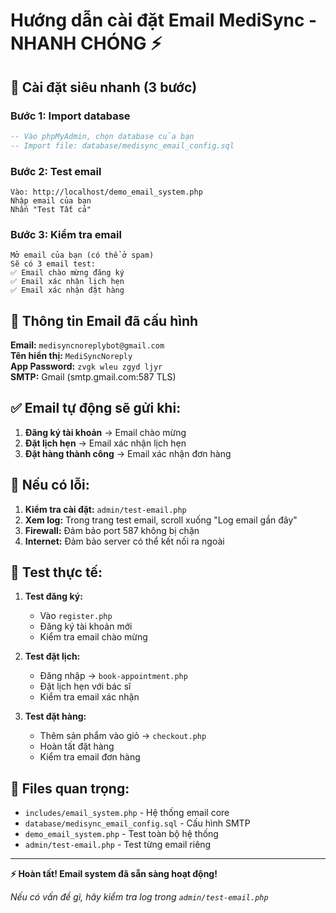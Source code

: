 # Hướng dẫn cài đặt Email MediSync - NHANH CHÓNG ⚡

## 🚀 Cài đặt siêu nhanh (3 bước)

### Bước 1: Import database

```sql
-- Vào phpMyAdmin, chọn database của bạn
-- Import file: database/medisync_email_config.sql
```

### Bước 2: Test email

```
Vào: http://localhost/demo_email_system.php
Nhập email của bạn
Nhấn "Test Tất cả"
```

### Bước 3: Kiểm tra email

```
Mở email của bạn (có thể ở spam)
Sẽ có 3 email test:
✅ Email chào mừng đăng ký
✅ Email xác nhận lịch hẹn
✅ Email xác nhận đặt hàng
```

## 📧 Thông tin Email đã cấu hình

**Email:** `medisyncnoreplybot@gmail.com`  
**Tên hiển thị:** `MediSyncNoreply`  
**App Password:** `zvgk wleu zgyd ljyr`  
**SMTP:** Gmail (smtp.gmail.com:587 TLS)

## ✅ Email tự động sẽ gửi khi:

1. **Đăng ký tài khoản** → Email chào mừng
2. **Đặt lịch hẹn** → Email xác nhận lịch hẹn
3. **Đặt hàng thành công** → Email xác nhận đơn hàng

## 🔧 Nếu có lỗi:

1. **Kiểm tra cài đặt:** `admin/test-email.php`
2. **Xem log:** Trong trang test email, scroll xuống "Log email gần đây"
3. **Firewall:** Đảm bảo port 587 không bị chặn
4. **Internet:** Đảm bảo server có thể kết nối ra ngoài

## 🎯 Test thực tế:

1. **Test đăng ký:**

   - Vào `register.php`
   - Đăng ký tài khoản mới
   - Kiểm tra email chào mừng

2. **Test đặt lịch:**

   - Đăng nhập → `book-appointment.php`
   - Đặt lịch hẹn với bác sĩ
   - Kiểm tra email xác nhận

3. **Test đặt hàng:**
   - Thêm sản phẩm vào giỏ → `checkout.php`
   - Hoàn tất đặt hàng
   - Kiểm tra email đơn hàng

## 📱 Files quan trọng:

- `includes/email_system.php` - Hệ thống email core
- `database/medisync_email_config.sql` - Cấu hình SMTP
- `demo_email_system.php` - Test toàn bộ hệ thống
- `admin/test-email.php` - Test từng email riêng

---

**⚡ Hoàn tất! Email system đã sẵn sàng hoạt động!**

_Nếu có vấn đề gì, hãy kiểm tra log trong `admin/test-email.php`_
